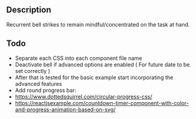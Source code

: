 ## Description
Recurrent bell strikes to remain mindful/concentrated on the task at hand.

## Todo
- Separate each CSS into each component file name
- Deactivate bell if advanced options are enabled ( For future date to be set correctly )
- After that is tested for the basic example start incorporating the advanced features
- Add round progress bar:
- https://www.dottedsquirrel.com/circular-progress-css/
- https://reactjsexample.com/countdown-timer-component-with-color-and-progress-animation-based-on-svg/
